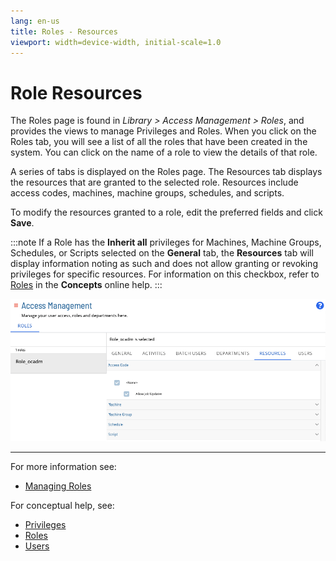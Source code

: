 ```yaml
---
lang: en-us
title: Roles - Resources
viewport: width=device-width, initial-scale=1.0
---
```


# Role Resources

The Roles page is found in _Library > Access Management > Roles_, and provides the views to manage Privileges and Roles. When you click on the Roles tab, you will see a list of all the roles that have been created in the system. You can click on the name of a role to view the details of that role.

A series of tabs is displayed on the Roles page. The Resources tab displays the resources that are granted to the selected role. Resources include access codes, machines, machine groups, schedules, and scripts.

To modify the resources granted to a role, edit the preferred fields and click **Save**.

:::note
If a Role has the **Inherit all** privileges for Machines, Machine Groups, Schedules, or Scripts selected on the **General** tab, the **Resources** tab will display information noting as such and does not allow granting or revoking privileges for specific resources. For information on this checkbox, refer to [Roles](../../../../../../administration/roles.md) in the **Concepts** online help.
:::

![Role Resources](../../../../../../Resources/Images/SM/Library/AccessManagement/roles-resources-tab.png 'Role Resources')

---

For more information see:

- [Managing Roles](Managing-Roles-And-Privileges.md)

For conceptual help, see:

- [Privileges](../../../../../../administration/privileges.md)
- [Roles](../../../../../../administration/roles.md)
- [Users](../../../../../../administration/user-accounts.md)
